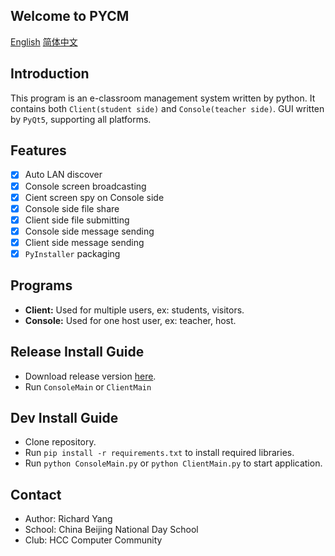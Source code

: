 ## Welcome to PYCM

[English](index) [简体中文](index.zh-CN)

## Introduction

This program is an e-classroom management system written by python.
It contains both `Client(student side)` and `Console(teacher side)`. GUI written by `PyQt5`, supporting all platforms.

## Features

* [x] Auto LAN discover
* [x] Console screen broadcasting
* [x] Cient screen spy on Console side
* [X] Console side file share
* [x] Client side file submitting
* [x] Console side message sending
* [x] Client side message sending
* [x] `PyInstaller` packaging

## Programs

* **Client:** Used for multiple users, ex: students, visitors.
* **Console:** Used for one host user, ex: teacher, host.

## Release Install Guide

* Download release version [here](https://github.com/yangzhongtian001/PYCM/releases).
* Run `ConsoleMain` or `ClientMain`

## Dev Install Guide

* Clone repository.
* Run `pip install -r requirements.txt` to install required libraries.
* Run `python ConsoleMain.py` or `python ClientMain.py` to start application.

## Contact

* Author: Richard Yang
* School: China Beijing National Day School
* Club: HCC Computer Community